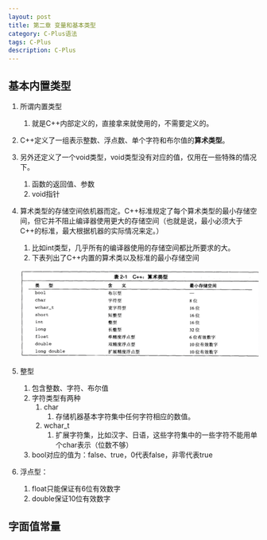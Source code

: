 ```yaml
---
layout: post
title: 第二章 变量和基本类型
category: C-Plus语法
tags: C-Plus
description: C-Plus
---
```


## 基本内置类型
1. 所谓内置类型
    1. 就是C++内部定义的，直接拿来就使用的，不需要定义的。
2. C++定义了一组表示整数、浮点数、单个字符和布尔值的**算术类型**。
3. 另外还定义了一个void类型，void类型没有对应的值，仅用在一些特殊的情况下。
    1. 函数的返回值、参数
    2. void指针
4. 算术类型的存储空间依机器而定。C++标准规定了每个算术类型的最小存储空间，但它并不阻止编译器使用更大的存储空间（也就是说，最小必须大于C++的标准，最大根据机器的实际情况来定。）
    1. 比如int类型，几乎所有的编译器使用的存储空间都比所要求的大。
    2. 下表列出了C++内置的算术类以及标准的最小存储空间

    ![图1](https://raw.githubusercontent.com/zhoghua123/imgsBed/master/cp-01.png)
1. 整型
    1. 包含整数、字符、布尔值
    2. 字符类型有两种
        1. char
            1. 存储机器基本字符集中任何字符相应的数值。
        2. wchar_t
            1. 扩展字符集，比如汉字、日语，这些字符集中的一些字符不能用单个char表示（位数不够）
    3. bool对应的值为：false、true，0代表false，非零代表true
2. 浮点型：
    1. float只能保证有6位有效数字
    2. double保证10位有效数字

## 字面值常量

